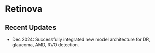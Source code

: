 # Retinova

## Recent Updates
- Dec 2024: Successfully integrated new model architecture for DR, glaucoma, AMD, RVO detection.


